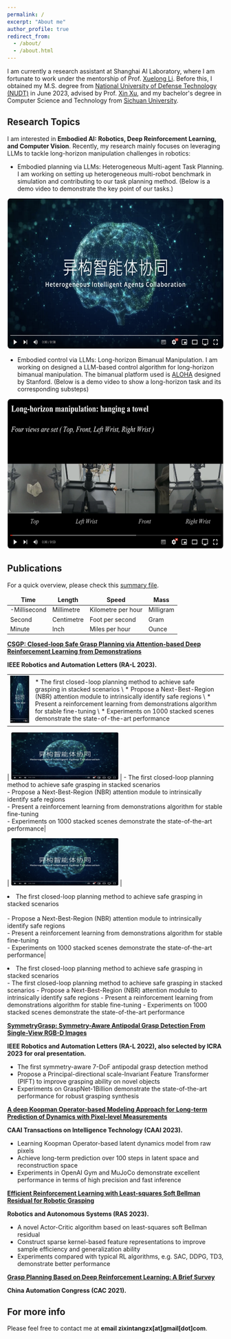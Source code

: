```yaml
---
permalink: /
excerpt: "About me"
author_profile: true
redirect_from: 
  - /about/
  - /about.html
---
```



I am currently a research assistant at Shanghai AI Laboratory, where I am fortunate to work under the mentorship of Prof. [Xuelong Li](https://iopen.nwpu.edu.cn/info/1329/1171.htm). Before this, I obtained my M.S. degree from [National University of Defense Technology (NUDT)](https://www.nudt.edu.cn) in June 2023, advised by Prof. [Xin Xu](https://xueshu.baidu.com/scholarID/CN-B7736SUJ), and my bachelor's degree in Computer Science and Technology from [Sichuan University](https://www.scu.edu.cn).
    


Research Topics
------  
I am interested in <b>Embodied AI: Robotics, Deep Reinforcement Learning, and Computer Vision</b>.
Recently, my research mainly focuses on leveraging LLMs to tackle long-horizon manipulation challenges in robotics:
+ Embodied planning via LLMs: Heterogeneous Multi-agent Task Planning.
I am working on setting up heterogeneous multi-robot benchmark in simulation and contributing to our task planning method. (Below is a demo video to demonstrate the key point of our tasks.)


<p align="center">
  <a href="https://www.youtube.com/watch?v=GZIk6S_AlUc">
    <img src="https://github.com/Zixin-Tang/Zixin-Tang.github.io/blob/master/images/HADemoCover.png?raw=true" width="600" height="350" alt="Embodied Planning Demo">
  </a>
</p>

+ Embodied control via LLMs: Long-horizon Bimanual Manipulation.
I am working on designed a LLM-based control algorithm for long-horizon bimanual manipulation. The bimanual platform used is [ALOHA](https://tonyzhaozh.github.io/aloha/) designed by Stanford. (Below is a demo video to show a long-horizon task and its corresponding substeps)


<p align="center">
  <a href="https://www.youtube.com/watch?v=VmRhUqRFp-4">
    <img src="https://github.com/Zixin-Tang/Zixin-Tang.github.io/blob/master/images/ALOHACover.png?raw=true" width="600" height="350" alt="Embodied Control Demo">
  </a>
</p>



Publications
------
For a quick overview, please check this [summary file](https://Zixin-Tang.github.io/assets/pub/Online_Summary_material.pdf).


<style>
td, th {
   border: none!important;
}
</style>


| Time         | Length        | Speed              | Mass         |
| ------------ | ------------- | ------------------ | ------------ |
| -Millisecond | Millimetre    | Kilometre per hour | Milligram    |
| Second       | Centimetre    | Foot per second    | Gram         |
| Minute       | Inch          | Miles per hour     | Ounce        |


<b>[CSGP: Closed-loop Safe Grasp Planning via Attention-based Deep Reinforcement Learning from Demonstrations](https://ieeexplore.ieee.org/document/10059127)</b>

**IEEE Robotics and Automation Letters (RA-L 2023).**

<table>
  <tr>
    <td>
      <img src="https://github.com/Zixin-Tang/Zixin-Tang.github.io/blob/master/images/HADemoCover.png?raw=true" width="300" height="110" alt="Video Title">
    </td>
    <td>
* The first closed-loop planning method to achieve safe grasping in stacked scenarios \
* Propose a Next-Best-Region (NBR) attention module to intrinsically identify safe regions \
* Present a reinforcement learning from demonstrations algorithm for stable fine-tuning \
* Experiments on 1000 stacked scenes demonstrate the state-of-the-art performance
    </td>
  </tr>
</table>


| <img src="https://github.com/Zixin-Tang/Zixin-Tang.github.io/blob/master/images/HADemoCover.png?raw=true" width="250" height="110" alt="Video Title"> | - The first closed-loop planning method to achieve safe grasping in stacked scenarios<br>- Propose a Next-Best-Region (NBR) attention module to intrinsically identify safe regions<br>- Present a reinforcement learning from demonstrations algorithm for stable fine-tuning<br>- Experiments on 1000 stacked scenes demonstrate the state-of-the-art performance|



| <img src="https://github.com/Zixin-Tang/Zixin-Tang.github.io/blob/master/images/HADemoCover.png?raw=true" width="250" height="110" alt="Video Title"> | <li>The first closed-loop planning method to achieve safe grasping in stacked scenarios</li><br>- Propose a Next-Best-Region (NBR) attention module to intrinsically identify safe regions<br>- Present a reinforcement learning from demonstrations algorithm for stable fine-tuning<br>- Experiments on 1000 stacked scenes demonstrate the state-of-the-art performance|

<li>The first closed-loop planning method to achieve safe grasping in stacked scenarios</li>
- The first closed-loop planning method to achieve safe grasping in stacked scenarios
- Propose a Next-Best-Region (NBR) attention module to intrinsically identify safe regions
- Present a reinforcement learning from demonstrations algorithm for stable fine-tuning
- Experiments on 1000 stacked scenes demonstrate the state-of-the-art performance

<b>[SymmetryGrasp: Symmetry-Aware Antipodal Grasp Detection From Single-View 
RGB-D Images](https://ieeexplore.ieee.org/document/9919329)</b>

**IEEE Robotics and Automation Letters (RA-L 2022), also selected by ICRA 2023 for oral presentation.**
- The first symmetry-aware 7-DoF antipodal grasp detection method
- Propose a Principal-directional scale-Invariant Feature Transformer (PIFT) to improve grasping ability on novel objects
- Experiments on GraspNet-1Billion demonstrate the state-of-the-art performance for robust grasping synthesis

<b>[A deep Koopman Operator-based Modeling Approach for Long-term Prediction of 
Dynamics with Pixel-level Measurements](https://ietresearch.onlinelibrary.wiley.com/doi/full/10.1049/cit2.12149)</b> 

**CAAI Transactions on Intelligence Technology (CAAI 2023).**
- Learning Koopman Operator-based latent dynamics model from raw pixels
- Achieve long-term prediction over 100 steps in latent space and reconstruction space
- Experiments in OpenAI Gym and MuJoCo demonstrate excellent performance in terms of high precision and fast inference

<b>[Efficient Reinforcement Learning with Least-squares Soft Bellman Residual for Robotic Grasping](https://www.sciencedirect.com/science/article/pii/S0921889023000246)</b> 

**Robotics and Autonomous Systems (RAS 2023).**
- A novel Actor-Critic algorithm based on least-squares soft Bellman residual
- Construct sparse kernel-based feature representations to improve sample efficiency and generalization ability
- Experiments compared with typical RL algorithms, e.g. SAC, DDPG, TD3, demonstrate better performance 

<b>[Grasp Planning Based on Deep Reinforcement Learning: A Brief Survey](https://ieeexplore.ieee.org/document/9727526)</b>

**China Automation Congress (CAC 2021).**



For more info
------
Please feel free to contact me at **email zixintangzx[at]gmail[dot]com**.

